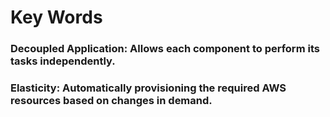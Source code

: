 # Key Words 

### **Decoupled Application**: Allows each component to perform its tasks independently. 


### **Elasticity**: Automatically provisioning the required AWS resources based on changes in demand. 